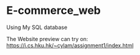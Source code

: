 # E-commerce_web

Using My SQL database

The Website preview can try on:
https://i.cs.hku.hk/~cylam/assignment1/index.html
